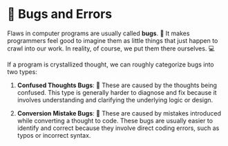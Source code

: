 # 🐞 Bugs and Errors

Flaws in computer programs are usually called **bugs**. 🐛 It makes programmers feel good to imagine them as little things that just happen to crawl into our work. In reality, of course, we put them there ourselves. 💻

If a program is crystallized thought, we can roughly categorize bugs into two types:

1. **Confused Thoughts Bugs**: 🧠 These are caused by the thoughts being confused. This type is generally harder to diagnose and fix because it involves understanding and clarifying the underlying logic or design.

2. **Conversion Mistake Bugs**: 🔧 These are caused by mistakes introduced while converting a thought to code. These bugs are usually easier to identify and correct because they involve direct coding errors, such as typos or incorrect syntax.
